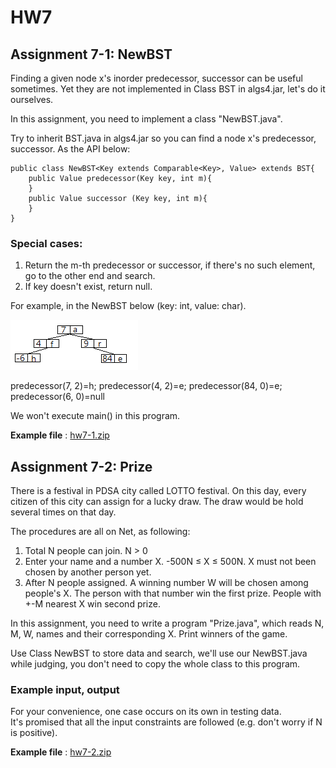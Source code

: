 # HW7

## Assignment 7-1: NewBST

Finding a given node x's inorder predecessor, successor can be useful sometimes.
Yet they are not implemented in Class BST in algs4.jar, let's do it ourselves. <br/>
 
In this assignment, you need to implement a class "NewBST.java". <br/>

Try to inherit BST.java in algs4.jar so you can find a node x's predecessor, successor. As the API below:

```
public class NewBST<Key extends Comparable<Key>, Value> extends BST{
    public Value predecessor(Key key, int m){
    }
    public Value successor (Key key, int m){ 
    }
}
```

### Special cases:
1. Return the m-th predecessor or successor, if there's no such element, go to the other end and search.
2. If key doesn't exist, return null.
 
For example, in the NewBST below (key: int, value: char).

![](https://github.com/andrewkgs/PDSA/blob/master/hw7/BST.jpg)

predecessor(7, 2)=h; predecessor(4, 2)=e; predecessor(84, 0)=e; predecessor(6, 0)=null
 
We won't execute main() in this program.

**Example file** : [hw7-1.zip](https://github.com/andrewkgs/PDSA/blob/master/hw7/hw7-2.zip)

## Assignment 7-2: Prize

There is a festival in PDSA city called LOTTO festival.
On this day, every citizen of this city can assign for a lucky draw.
The draw would be hold several times on that day. <br/>

The procedures are all on Net, as following:
1.  Total N people can join. N > 0
2.  Enter your name and a number X. -500N ≤ X ≤ 500N. X must not been chosen by another person yet.
3.  After N people assigned. A winning number W will be chosen among people's X. The person with that number win the first prize. People with +-M nearest X win second prize.
 
In this assignment, you need to write a program "Prize.java", which reads N, M, W, names and their corresponding X. Print winners of the game. <br/>

Use Class NewBST to store data and search, we'll use our NewBST.java while judging, you don't need to copy the whole class to this program. <br/>
 
### Example input, output



For your convenience, one case occurs on its own in testing data. <br/>
It's promised that all the input constraints are followed (e.g. don't worry if N is positive).

**Example file** : [hw7-2.zip](https://github.com/andrewkgs/PDSA/blob/master/hw7/hw7-2.zip)
